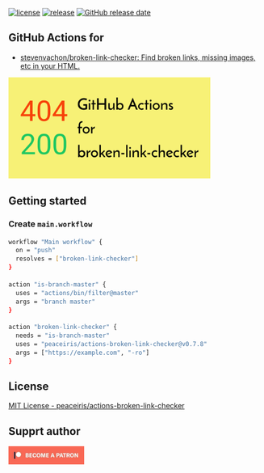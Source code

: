 [![license](https://img.shields.io/github/license/peaceiris/actions-broken-link-checker.svg)](https://github.com/peaceiris/actions-broken-link-checker/blob/master/LICENSE)
[![release](https://img.shields.io/github/release/peaceiris/actions-broken-link-checker.svg)](https://github.com/peaceiris/actions-broken-link-checker/releases/latest)
[![GitHub release date](https://img.shields.io/github/release-date/peaceiris/actions-broken-link-checker.svg)](https://github.com/peaceiris/actions-broken-link-checker/releases)



## GitHub Actions for

- [stevenvachon/broken-link-checker: Find broken links, missing images, etc in your HTML.](https://github.com/stevenvachon/broken-link-checker)

<img width="400" alt="GitHub Actions for broken-link-checker" src="./images/ogp.svg">



## Getting started

### Create `main.workflow`

```sh
workflow "Main workflow" {
  on = "push"
  resolves = ["broken-link-checker"]
}

action "is-branch-master" {
  uses = "actions/bin/filter@master"
  args = "branch master"
}

action "broken-link-checker" {
  needs = "is-branch-master"
  uses = "peaceiris/actions-broken-link-checker@v0.7.8"
  args = ["https://example.com", "-ro"]
}
```



## License

[MIT License - peaceiris/actions-broken-link-checker]

[MIT License - peaceiris/actions-broken-link-checker]: https://github.com/peaceiris/actions-broken-link-checker/blob/master/LICENSE



## Supprt author

<a href="https://www.patreon.com/peaceiris"><img src="./images/patreon.jpg" alt="peaceiris - Patreon" width="150px"></a>
